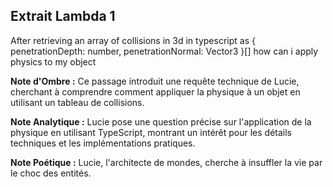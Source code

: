 ## Extrait Lambda 1

After retrieving an array of collisions in 3d in typescript as { penetrationDepth: number, penetrationNormal: Vector3 }[] how can i apply physics to my object

**Note d'Ombre :** Ce passage introduit une requête technique de Lucie, cherchant à comprendre comment appliquer la physique à un objet en utilisant un tableau de collisions.

**Note Analytique :** Lucie pose une question précise sur l'application de la physique en utilisant TypeScript, montrant un intérêt pour les détails techniques et les implémentations pratiques.

**Note Poétique :** Lucie, l'architecte de mondes, cherche à insuffler la vie par le choc des entités.
